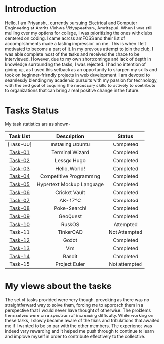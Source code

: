 # Introduction
Hello, I am Priyanshu, currently pursuing Electrical and Computer Engineering at Amrita Vishwa Vidyapeetham, Amritapuri.  When I was still mulling over my options for college, I was prioritizing the ones with clubs centered on coding. I came across amFOSS and their list of accomplishments made a lasting impression on me. This is when I felt motivated to become a part of it.
In my previous attempt to join the club, I was able complete most of the tasks and received the chace to be interviewed. However, due to my own shortcomings and lack of depth in knowledge surrounding the tasks, I was rejected. I had no intention of giving up, as I used this setback as an opportunity to sharpen my skills and took on beginner-friendly projects in web development.
I am devoted to seamlessly blending my academic pursuits with my passion for technology, with the end goal of acquiring the necessary skills to actively to contribute to organizations that can bring a real positive change in the future.

# Tasks Status

My task statistics are as shown-

| Task List | Description | Status |
| :-:       | :-:         | :-:    |
| [Task-00]   | Installing Ubuntu | Completed |
| [Task-01](https://github.com/priyanshu0463/amfoss-tasks/tree/main/task-01)   | Terminal Wizard | Completed |
| [Task-02](https://github.com/priyanshu0463/amfoss-tasks/tree/main/task-02)   | Lessgo Hugo | Completed |
| [Task-03](https://github.com/priyanshu0463/amfoss-tasks/tree/main/task-03)  | Hello, World! | Completed |
| [Task-04](https://github.com/priyanshu0463/amfoss-tasks/tree/main/task-03/task-04)   | Competitive Programming | Completed |
| [Task-05](https://github.com/priyanshu0463/amfoss-tasks/tree/main/task-05)   | Hypertext Mockup Language | Completed |
| [Task-06](https://github.com/priyanshu0463/amfoss-tasks/tree/main/task-06)   | Cricket Vault | Completed |
| [Task-07](https://github.com/priyanshu0463/amfoss-tasks/tree/main/task-07)   | AK-47℃ | Completed |
| [Task-08](https://github.com/priyanshu0463/amfoss-tasks/tree/main/task-08)   | Poke-Search! | Completed |
| [Task-09](https://github.com/priyanshu0463/amfoss-tasks/tree/main/task-09)   | GeoQuest | Completed |
| [Task-10](https://github.com/priyanshu0463/amfoss-tasks/tree/main/task-10)   | RuskOS | Attempted  |
| Task-11   | TinkerCAD | Not Attempted |
| [Task-12]()  | Godot | Completed|
| [Task-13](https://github.com/priyanshu0463/amfoss-tasks/tree/main/task-13)   | Vim | Completed |
| [Task-14](https://github.com/priyanshu0463/amfoss-tasks/tree/main/task-14)   | Bandit | Completed |
| Task-15   | Project Euler | Not attempted |


# My views about the tasks

The set of tasks provided were very thought provoking as there was no straightforward way to solve them, forcing me to approach them in a perspective that I would never have thought of otherwise. The problems themselves were on a spectrum of increasing difficulty. While working on these tasks, I slowly became aware of the trials and tribulations that awaited me if I wanted to be on par with the other members. The experience was indeed very rewarding and it helped me push through to continue to learn and improve myself in order to contribute effectively to the collective.

